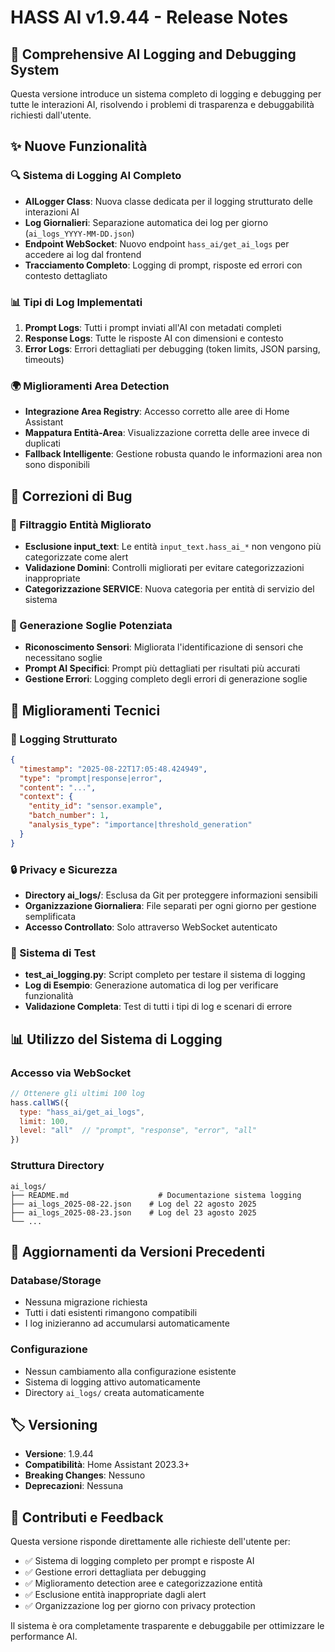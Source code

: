 # HASS AI v1.9.44 - Release Notes

## 🎯 Comprehensive AI Logging and Debugging System

Questa versione introduce un sistema completo di logging e debugging per tutte le interazioni AI, risolvendo i problemi di trasparenza e debuggabilità richiesti dall'utente.

## ✨ Nuove Funzionalità

### 🔍 Sistema di Logging AI Completo
- **AILogger Class**: Nuova classe dedicata per il logging strutturato delle interazioni AI
- **Log Giornalieri**: Separazione automatica dei log per giorno (`ai_logs_YYYY-MM-DD.json`)
- **Endpoint WebSocket**: Nuovo endpoint `hass_ai/get_ai_logs` per accedere ai log dal frontend
- **Tracciamento Completo**: Logging di prompt, risposte ed errori con contesto dettagliato

### 📊 Tipi di Log Implementati
1. **Prompt Logs**: Tutti i prompt inviati all'AI con metadati completi
2. **Response Logs**: Tutte le risposte AI con dimensioni e contesto
3. **Error Logs**: Errori dettagliati per debugging (token limits, JSON parsing, timeouts)

### 🌍 Miglioramenti Area Detection
- **Integrazione Area Registry**: Accesso corretto alle aree di Home Assistant
- **Mappatura Entità-Area**: Visualizzazione corretta delle aree invece di duplicati
- **Fallback Intelligente**: Gestione robusta quando le informazioni area non sono disponibili

## 🐛 Correzioni di Bug

### 🚫 Filtraggio Entità Migliorato
- **Esclusione input_text**: Le entità `input_text.hass_ai_*` non vengono più categorizzate come alert
- **Validazione Domini**: Controlli migliorati per evitare categorizzazioni inappropriate
- **Categorizzazione SERVICE**: Nuova categoria per entità di servizio del sistema

### 🎯 Generazione Soglie Potenziata
- **Riconoscimento Sensori**: Migliorata l'identificazione di sensori che necessitano soglie
- **Prompt AI Specifici**: Prompt più dettagliati per risultati più accurati
- **Gestione Errori**: Logging completo degli errori di generazione soglie

## 🚀 Miglioramenti Tecnici

### 📝 Logging Strutturato
```json
{
  "timestamp": "2025-08-22T17:05:48.424949",
  "type": "prompt|response|error",
  "content": "...",
  "context": {
    "entity_id": "sensor.example",
    "batch_number": 1,
    "analysis_type": "importance|threshold_generation"
  }
}
```

### 🔒 Privacy e Sicurezza
- **Directory ai_logs/**: Esclusa da Git per proteggere informazioni sensibili
- **Organizzazione Giornaliera**: File separati per ogni giorno per gestione semplificata
- **Accesso Controllato**: Solo attraverso WebSocket autenticato

### 🧪 Sistema di Test
- **test_ai_logging.py**: Script completo per testare il sistema di logging
- **Log di Esempio**: Generazione automatica di log per verificare funzionalità
- **Validazione Completa**: Test di tutti i tipi di log e scenari di errore

## 📊 Utilizzo del Sistema di Logging

### Accesso via WebSocket
```javascript
// Ottenere gli ultimi 100 log
hass.callWS({
  type: "hass_ai/get_ai_logs",
  limit: 100,
  level: "all"  // "prompt", "response", "error", "all"
})
```

### Struttura Directory
```
ai_logs/
├── README.md                    # Documentazione sistema logging
├── ai_logs_2025-08-22.json    # Log del 22 agosto 2025
├── ai_logs_2025-08-23.json    # Log del 23 agosto 2025
└── ...
```

## 🔄 Aggiornamenti da Versioni Precedenti

### Database/Storage
- Nessuna migrazione richiesta
- Tutti i dati esistenti rimangono compatibili
- I log inizieranno ad accumularsi automaticamente

### Configurazione
- Nessun cambiamento alla configurazione esistente
- Sistema di logging attivo automaticamente
- Directory `ai_logs/` creata automaticamente

## 🏷️ Versioning

- **Versione**: 1.9.44
- **Compatibilità**: Home Assistant 2023.3+
- **Breaking Changes**: Nessuno
- **Deprecazioni**: Nessuna

## 👥 Contributi e Feedback

Questa versione risponde direttamente alle richieste dell'utente per:
- ✅ Sistema di logging completo per prompt e risposte AI
- ✅ Gestione errori dettagliata per debugging
- ✅ Miglioramento detection aree e categorizzazione entità
- ✅ Esclusione entità inappropriate dagli alert
- ✅ Organizzazione log per giorno con privacy protection

Il sistema è ora completamente trasparente e debuggabile per ottimizzare le performance AI.
